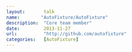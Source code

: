 ```yaml
---
layout:       talk
name:        "AutoFixture/AutoFixture"
description:  "Core team member"
date:         2013-11-27
url:          "http://github.com/autofixture"
categories:   [AutoFixture]
---
```

